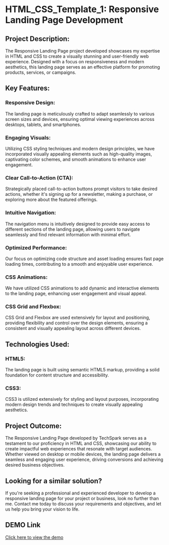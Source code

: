 # HTML_CSS_Template_1: Responsive Landing Page Development

## Project Description:

The Responsive Landing Page project developed showcases my expertise in HTML and CSS to create a visually stunning and user-friendly web experience. Designed with a focus on responsiveness and modern aesthetics, this landing page serves as an effective platform for promoting products, services, or campaigns.

## Key Features:

### Responsive Design: 
The landing page is meticulously crafted to adapt seamlessly to various screen sizes and devices, ensuring optimal viewing experiences across desktops, tablets, and smartphones.

### Engaging Visuals: 
Utilizing CSS styling techniques and modern design principles, we have incorporated visually appealing elements such as high-quality images, captivating color schemes, and smooth animations to enhance user engagement.

### Clear Call-to-Action (CTA): 
Strategically placed call-to-action buttons prompt visitors to take desired actions, whether it's signing up for a newsletter, making a purchase, or exploring more about the featured offerings.

### Intuitive Navigation: 
The navigation menu is intuitively designed to provide easy access to different sections of the landing page, allowing users to navigate seamlessly and find relevant information with minimal effort.

### Optimized Performance: 
Our focus on optimizing code structure and asset loading ensures fast page loading times, contributing to a smooth and enjoyable user experience.

### CSS Animations: 
We have utilized CSS animations to add dynamic and interactive elements to the landing page, enhancing user engagement and visual appeal.

### CSS Grid and Flexbox: 
CSS Grid and Flexbox are used extensively for layout and positioning, providing flexibility and control over the design elements, ensuring a consistent and visually appealing layout across different devices.

## Technologies Used:

### HTML5: 
The landing page is built using semantic HTML5 markup, providing a solid foundation for content structure and accessibility.

### CSS3: 
CSS3 is utilized extensively for styling and layout purposes, incorporating modern design trends and techniques to create visually appealing aesthetics.

## Project Outcome:
The Responsive Landing Page developed by TechSpark serves as a testament to our proficiency in HTML and CSS, showcasing our ability to create impactful web experiences that resonate with target audiences. Whether viewed on desktop or mobile devices, the landing page delivers a seamless and engaging user experience, driving conversions and achieving desired business objectives.

## Looking for a similar solution?
If you're seeking a professional and experienced developer to develop a responsive landing page for your project or business, look no further than me. Contact me today to discuss your requirements and objectives, and let us help you bring your vision to life.

## DEMO Link
[Click here to view the demo](https://hussiensulyman.github.io/HTML_CSS_Template_1/)
